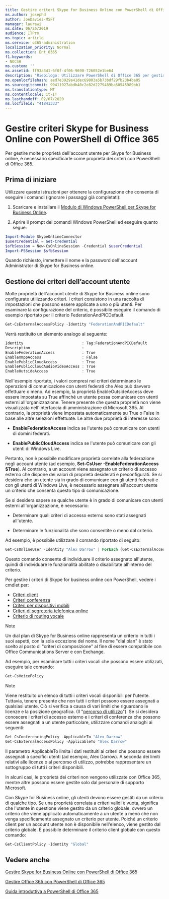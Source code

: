 ```yaml
---
title: Gestire criteri Skype for Business Online con PowerShell di Office 365
ms.author: josephd
author: JoeDavies-MSFT
manager: laurawi
ms.date: 06/26/2019
audience: ITPro
ms.topic: article
ms.service: o365-administration
localization_priority: Normal
ms.collection: Ent_O365
f1.keywords:
- NOCSH
ms.custom: ''
ms.assetid: ff93a341-6f0f-4f06-9690-726052e1be64
description: "Riepilogo: Utilizzare PowerShell di Office 365 per gestire le proprietà dell'account utente di Skype for Business online con i criteri."
ms.openlocfilehash: aed7e3929a41dec69803a5b73bdf29fb23b4ba05
ms.sourcegitcommit: 99411927abdb40c2e82d2279489ba60545989bb1
ms.translationtype: MT
ms.contentlocale: it-IT
ms.lasthandoff: 02/07/2020
ms.locfileid: "41841333"
---
```

# <a name="manage-skype-for-business-online-policies-with-office-365-powershell"></a>Gestire criteri Skype for Business Online con PowerShell di Office 365

Per gestire molte proprietà dell'account utente per Skype for Business online, è necessario specificarle come proprietà dei criteri con PowerShell di Office 365.
  
## <a name="before-you-begin"></a>Prima di iniziare

Utilizzare queste istruzioni per ottenere la configurazione che consenta di eseguire i comandi (ignorare i passaggi già completati):
  
1. Scaricare e installare il [Modulo di Windows PowerShell per Skype for Business Online](https://www.microsoft.com/download/details.aspx?id=39366).
    
2. Aprire il prompt dei comandi Windows PowerShell ed eseguire quanto segue: 
    
```powershell
Import-Module SkypeOnlineConnector
$userCredential = Get-Credential
$sfbSession = New-CsOnlineSession -Credential $userCredential
Import-PSSession $sfbSession
  ```

Quando richiesto, immettere il nome e la password dell'account Administrator di Skype for Business online.
    
## <a name="manage-user-account-policies"></a>Gestione dei criteri dell’account utente

Molte proprietà dell'account utente di Skype for Business online sono configurate utilizzando criteri. I criteri consistono in una raccolta di impostazioni che possono essere applicate a uno o più utenti. Per esaminare la configurazione del criterio, è possibile eseguire il comando di esempio riportato per il criterio FederationAndPICDefault.
  
```powershell
Get-CsExternalAccessPolicy -Identity "FederationAndPICDefault"
```

Verrà restituito un elemento analogo al seguente:
  
```powershell
Identity                          : Tag:FederationAndPICDefault
Description                       :
EnableFederationAccess            : True
EnableXmppAccess                  : False
EnablePublicCloudAccess           : True
EnablePublicCloudAudioVideoAccess : True
EnableOutsideAccess               : True
```

Nell'esempio riportato, i valori compresi nei criteri determinano le operazioni di comunicazione con utenti federati che Alex può davvero effettuare o meno. Ad esempio, la proprietà EnableOutsideAccess deve essere impostata su True affinché un utente possa comunicare con utenti esterni all'organizzazione. Tenere presente che questa proprietà non viene visualizzata nell'interfaccia di amministrazione di Microsoft 365. Al contrario, la proprietà viene impostata automaticamente su True o False in base alle altre selezioni effettuate. Le altre due proprietà di interesse sono:
  
- **EnableFederationAccess** indica se l'utente può comunicare con utenti di domini federati.
    
- **EnablePublicCloudAccess** indica se l'utente può comunicare con gli utenti di Windows Live.
    
Pertanto, non è possibile modificare proprietà correlate alla federazione negli account utente (ad esempio, **Set-CsUser -EnableFederationAccess $True**). Al contrario, a un account viene assegnato un criterio di accesso esterno che dispone dei valori di proprietà desiderati e preconfigurati. Se si desidera che un utente sia in grado di comunicare con gli utenti federati e con gli utenti di Windows Live, è necessario assegnare all'account utente un criterio che consenta questo tipo di comunicazione.
  
Se si desidera sapere se qualche utente è in grado di comunicare con utenti esterni all'organizzazione, è necessario:
  
- Determinare quali criteri di accesso esterno sono stati assegnati all'utente.
    
- Determinare le funzionalità che sono consentite o meno dal criterio.
    
Ad esempio, è possibile utilizzare il comando riportato di seguito:
  
```powershell
Get-CsOnlineUser -Identity "Alex Darrow" | ForEach {Get-CsExternalAccessPolicy -Identity $_.ExternalAccessPolicy}
```

Questo comando consente di individuare il criterio assegnato all'utente, quindi di individuare le funzionalità abilitate o disabilitate all'interno del criterio.
  
Per gestire i criteri di Skype for business online con PowerShell, vedere i cmdlet per:

- [Criteri client](https://docs.microsoft.com/previous-versions//mt228132(v=technet.10)#client-policy-cmdlets)
- [Criteri conferenza](https://docs.microsoft.com/previous-versions//mt228132(v=technet.10)#conferencing-policy-cmdlets)
- [Criteri per dispositivi mobili](https://docs.microsoft.com/previous-versions//mt228132(v=technet.10)#mobile-policy-cmdlets)
- [Criteri di segreteria telefonica online](https://docs.microsoft.com/previous-versions//mt228132(v=technet.10)#online-voicemail-policy-cmdlets)
- [Criterio di routing vocale](https://docs.microsoft.com/previous-versions//mt228132(v=technet.10)#voice-routing-policy-cmdlets)


> [!NOTE]
> Un dial plan di Skype for Business online rappresenta un criterio in tutti i suoi aspetti, con la sola eccezione del nome. Il nome "dial plan" è stato scelto al posto di "criteri di composizione" al fine di essere compatibile con Office Communications Server e con Exchange. 
  
Ad esempio, per esaminare tutti i criteri vocali che possono essere utilizzati, eseguire tale comando:
  
```powershell
Get-CsVoicePolicy
```

> [!NOTE]
> Viene restituito un elenco di tutti i criteri vocali disponibili per l'utente. Tuttavia, tenere presente che non tutti i criteri possono essere assegnati a qualsiasi utente. Ciò si verifica a causa di vari limiti che riguardano le licenze e la posizione geografica. (Il "[percorso di utilizzo](https://msdn.microsoft.com/library/azure/dn194136.aspx)"). Se si desidera conoscere i criteri di accesso esterno e i criteri di conferenza che possono essere assegnati a un utente particolare, utilizzare comandi analoghi ai seguenti: 

```powershell
Get-CsConferencingPolicy -ApplicableTo "Alex Darrow"
Get-CsExternalAccessPolicy -ApplicableTo "Alex Darrow"
```

Il parametro ApplicableTo limita i dati restituiti ai criteri che possono essere assegnati a specifici utenti (ad esempio, Alex Darrow). A seconda dei limiti relativi alle licenze o al percorso di utilizzo, potrebbe rappresentare un sottogruppo di tutti i criteri disponibili. 
  
In alcuni casi, le proprietà dei criteri non vengono utilizzate con Office 365, mentre altre possono essere gestite solo dal personale di supporto Microsoft. 
  
Con Skype for Business online, gli utenti devono essere gestiti da un criterio di qualche tipo. Se una proprietà correlata a criteri validi è vuota, significa che l'utente in questione viene gestito da un criterio globale, ovvero un criterio che viene applicato automaticamente a un utente a meno che non venga specificamente assegnato un criterio per utente. Poiché un criterio client per un account utente non è disponibile nell'elenco, viene gestito dal criterio globale. È possibile determinare il criterio client globale con questo comando:
  
```powershell
Get-CsClientPolicy -Identity "Global"
```

## <a name="see-also"></a>Vedere anche

[Gestire Skype for Business Online con PowerShell di Office 365](manage-skype-for-business-online-with-office-365-powershell.md)
  
[Gestire Office 365 con PowerShell di Office 365](manage-office-365-with-office-365-powershell.md)
  
[Guida introduttiva a PowerShell di Office 365](getting-started-with-office-365-powershell.md)

